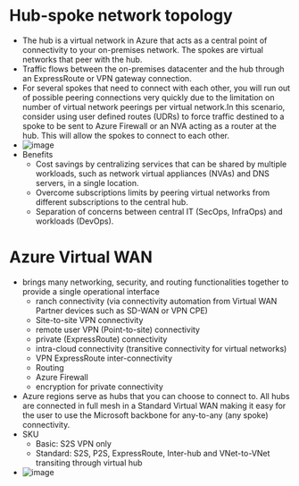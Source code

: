# Hub-spoke network topology
- The hub is a virtual network in Azure that acts as a central point of connectivity to your on-premises network. The spokes are virtual networks that peer with the hub.
- Traffic flows between the on-premises datacenter and the hub through an ExpressRoute or VPN gateway connection. 
- For several spokes that need to connect with each other, you will run out of possible peering connections very quickly due to the limitation on number of virtual network peerings per virtual network.In this scenario, consider using user defined routes (UDRs) to force traffic destined to a spoke to be sent to Azure Firewall or an NVA acting as a router at the hub. This will allow the spokes to connect to each other.
- ![image](https://user-images.githubusercontent.com/28542935/89816926-5bd98680-db15-11ea-81b8-94971902762c.png)
- Benefits
  - Cost savings by centralizing services that can be shared by multiple workloads, such as network virtual appliances (NVAs) and DNS servers, in a single location.
  - Overcome subscriptions limits by peering virtual networks from different subscriptions to the central hub.
  - Separation of concerns between central IT (SecOps, InfraOps) and workloads (DevOps).


# Azure Virtual WAN
- brings many networking, security, and routing functionalities together to provide a single operational interface
  - ranch connectivity (via connectivity automation from Virtual WAN Partner devices such as SD-WAN or VPN CPE)
  - Site-to-site VPN connectivity
  - remote user VPN (Point-to-site) connectivity
  - private (ExpressRoute) connectivity
  - intra-cloud connectivity (transitive connectivity for virtual networks)
  - VPN ExpressRoute inter-connectivity
  - Routing
  - Azure Firewall
  - encryption for private connectivity
- Azure regions serve as hubs that you can choose to connect to. All hubs are connected in full mesh in a Standard Virtual WAN making it easy for the user to use the Microsoft backbone for any-to-any (any spoke) connectivity.
- SKU
  - Basic: S2S VPN only
  - Standard: S2S, P2S, ExpressRoute, Inter-hub and VNet-to-VNet transiting through virtual hub
- ![image](https://user-images.githubusercontent.com/28542935/89816932-5da34a00-db15-11ea-972a-417bab1f45a5.png)


